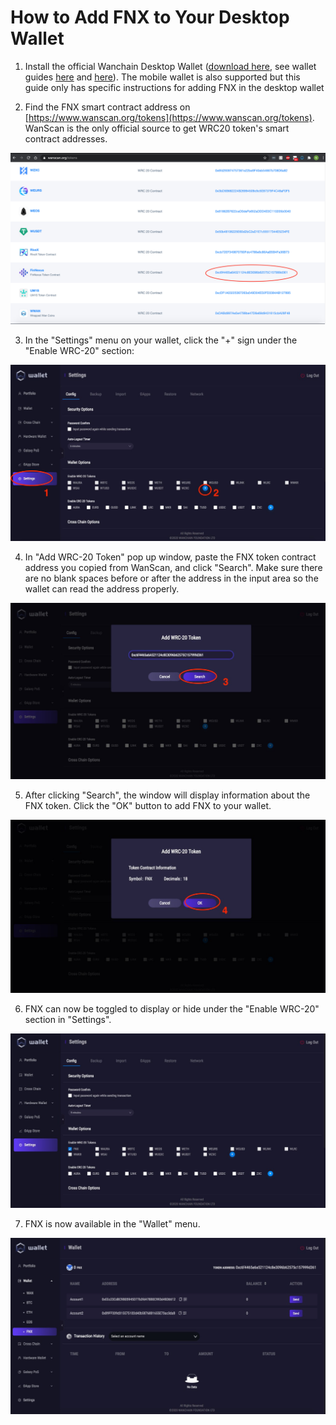 # How to Add FNX to Your Desktop Wallet

1) Install the official Wanchain Desktop Wallet ([download here](https://www.wanchain.org/getstarted/), see wallet guides [here](https://www.explorewanchain.org/#/wallet_and_tools/wan-wallet) and [here](https://wanchain.guide/)). The mobile wallet is also supported but this guide only has specific instructions for adding FNX in the desktop wallet  

2) Find the FNX smart contract address on [https://www.wanscan.org/tokens](https://www.wanscan.org/tokens). WanScan is the only official source to get WRC20 token's smart contract addresses.   

  ![](../img/add_fnx/fnx00.png)

3) In the "Settings" menu on your wallet, click the "+" sign under the "Enable WRC-20" section:  

  ![](../img/add_fnx/fnx01.jpg)

4) In "Add WRC-20 Token" pop up window, paste the FNX token contract address you copied from WanScan, and click "Search". Make sure there are no blank spaces before or after the address in the input area so the wallet can read the address properly.

  ![](../img/add_fnx/fnx02.jpg)

5) After clicking "Search", the window will display information about the FNX token. Click the "OK" button to add FNX to your wallet.

  ![](../img/add_fnx/fnx03.jpg)

6) FNX can now be toggled to display or hide under the "Enable WRC-20" section in "Settings".

  ![](../img/add_fnx/fnx04.jpg)

7) FNX is now available in the "Wallet" menu.

  ![](../img/add_fnx/fnx05.jpg)
